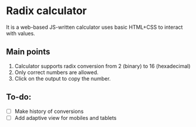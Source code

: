 # Radix calculator

It is a web-based JS-written calculator uses basic HTML+CSS to interact with values.

## Main points

1. Calculator supports radix conversion from 2 (binary) to 16 (hexadecimal)
2. Only correct numbers are allowed.
3. Click on the output to copy the number.

## To-do:
- [ ] Make history of conversions
- [ ] Add adaptive view for mobiles and tablets
